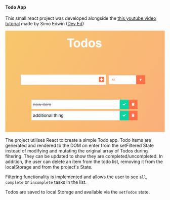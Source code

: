#### Todo App

This small react project was developed alongside the <a href="https://youtu.be/pCA4qpQDZD8">this youtube video tutorial</a> made by Simo Edwin (<a href="https://github.com/developedbyed">Dev Ed</a>)

![img.png](assets/img.png)

The project utilises React to create a simple Todo app. Todo Items are generated and rendered to the DOM on enter from the setFiltered State instead of modifying and mutating the original array of Todos during filtering. They can be updated to show they are completed/uncompleted. In addition, the user can delete an item from the todo list, removing it from the localStorage and from the project's State.

Filtering functionality is implemented and allows the user to see `all`, `complete` or `incomplete` tasks in the list.

Todos are saved to local Storage and available via the `setTodos` state. 